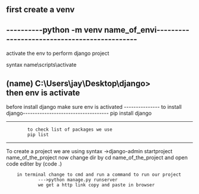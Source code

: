 first create a venv 
----------------------------------------------------------------------------------
----------python -m venv name_of_envi---------------------------------------------
----------------------------------------------------------------------------------
activate the env to perform django project

syntax
    name\scripts\activate

(name) C:\Users\jay\Desktop\django>    
then env is activate
---------------------------------------------------------------------------
before install django make sure env is activated
--------------- to install django------------------------------------
pip install django

------------
            to check list of packages we use 
            pip list

-----------------------------------------------------------------------------------


To create a project we are using syntax 
        ->django-admin startproject name_of_the_project
        now change dir by cd name_of_the_project
        and open code editer by (code .)

        
        in terminal change to cmd and run a command to run our project 
                --->python manage.py runserver
                we get a http link copy and paste in browser 
